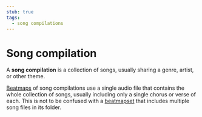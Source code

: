 ```yaml
---
stub: true
tags:
  - song compilations
---
```


# Song compilation

A **song compilation** is a collection of songs, usually sharing a genre, artist, or other theme.

[Beatmaps](/wiki/Beatmap) of song compilations use a single audio file that contains the whole collection of songs, usually including only a single chorus or verse of each. This is not to be confused with a [beatmapset](/wiki/Beatmap/Beatmapsets) that includes multiple song files in its folder.

<!-- TODO: add any other relevant information? popular ranked songs compilations? -->
